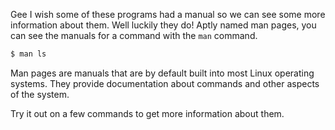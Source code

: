 Gee I wish some of these programs had a manual so we can see some more information about them. Well luckily they do! Aptly named man pages, you can see the manuals for a command with the `man` command. 

```bash
$ man ls
```

Man pages are manuals that are by default built into most Linux operating systems. They provide documentation about commands and other aspects of the system. 

Try it out on a few commands to get more information about them.
